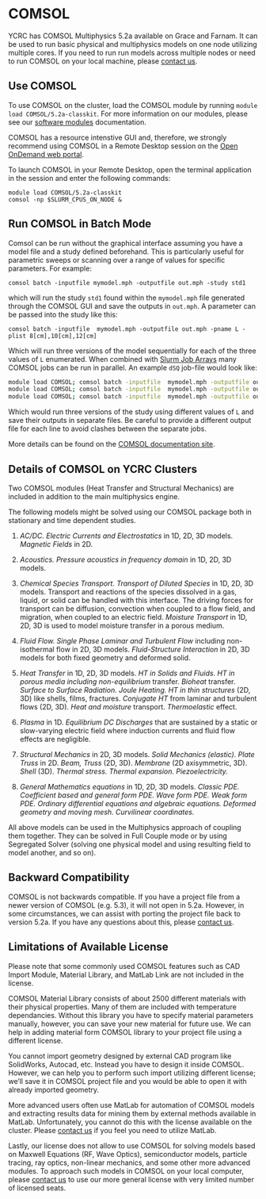 # COMSOL

YCRC has COMSOL Multiphysics 5.2a available on Grace and Farnam. It can be used to run basic physical and multiphysics models on one node utilizing multiple cores. If you need to run run models across multiple nodes or need to run COMSOL on your local machine, please [contact us](/#get-help).

## Use COMSOL

To use COMSOL on the cluster, load the COMSOL module by running `module load COMSOL/5.2a-classkit`. For more information on our modules, please see our [software modules](/clusters-at-yale/applications/modules) documentation. 

COMSOL has a resource intenstive GUI and, therefore, we strongly recommend using COMSOL in a Remote Desktop session on the [Open OnDemand web portal](/clusters-at-yale/access/ood/).

To launch COMSOL in your Remote Desktop, open the terminal application in the session and enter the following commands:

```
module load COMSOL/5.2a-classkit
comsol -np $SLURM_CPUS_ON_NODE &
```

## Run COMSOL in Batch Mode

Comsol can be run without the graphical interface assuming you have a model file and a study defined beforehand. 
This is particularly useful for parametric sweeps or scanning over a range of values for specific parameters.
For example:

```
comsol batch -inputfile mymodel.mph -outputfile out.mph -study std1
```

which will run the study `std1` found within the `mymodel.mph` file generated through the COMSOL GUI and save the outputs in  `out.mph`. 
A parameter can be passed into the study like this:

```
comsol batch -inputfile  mymodel.mph -outputfile out.mph -pname L -plist 8[cm],10[cm],12[cm]
```
Which will run three versions of the model sequentially for each of the three values of `L` enumerated.
When combined with [Slurm Job Arrays](/clusters-at-yale/job-scheduling/dsq/) many COMSOL jobs can be run in parallel.
An example `dSQ` job-file would look like:

```sh
module load COMSOL; comsol batch -inputfile  mymodel.mph -outputfile out_8.mph -pname L -plist 8[cm]
module load COMSOL; comsol batch -inputfile  mymodel.mph -outputfile out_10.mph -pname L -plist 10[cm]
module load COMSOL; comsol batch -inputfile  mymodel.mph -outputfile out_12.mph -pname L -plist 12[cm]

```
Which would run three versions of the study using different values of `L` and save their outputs in separate files.
Be careful to provide a different output file for each line to avoid clashes between the separate jobs.

More details can be found on the [COMSOL documentation site](https://www.comsol.com/support/knowledgebase/1250).


## Details of COMSOL on YCRC Clusters

Two COMSOL modules (Heat Transfer and Structural Mechanics) are included in addition to the main multiphysics engine.

The following models might be solved using our COMSOL package both in stationary and time dependent studies.

1. *AC/DC.* _Electric Currents and Electrostatics_ in 1D, 2D, 3D models. _Magnetic Fields_ in 2D.

1. *Acoustics.* _Pressure acoustics in frequency domain_ in 1D, 2D, 3D models.

1. *Chemical Species Transport.* _Transport of Diluted Species_ in 1D, 2D, 3D models. Transport and reactions of the species dissolved in a gas, liquid, or solid can be handled with this interface. The driving forces for transport can be diffusion, convection when coupled to a flow field, and migration, when coupled to an electric field. _Moisture Transport_ in 1D, 2D, 3D is used to model moisture transfer in a porous medium.

1. *Fluid Flow.* _Single Phase Laminar and Turbulent Flow_ including non-isothermal flow in 2D, 3D models. _Fluid-Structure Interaction_ in 2D, 3D models for both fixed geometry and deformed solid.

1. *Heat Transfer* in 1D, 2D, 3D models. _HT in Solids and Fluids. HT in porous media including non-equilibrium_ transfer. _Bioheat_ transfer. _Surface to Surface Radiation. Joule Heating. HT in thin structures_ (2D, 3D) like shells, films, fractures. _Conjugate HT_ from laminar and turbulent flows (2D, 3D). _Heat and moisture_ transport. _Thermoelastic_ effect.

1. *Plasma* in 1D. _Equilibrium DC Discharges_ that are sustained by a static or slow-varying electric field where induction currents and fluid flow effects are negligible.

1. *Structural Mechanics* in 2D, 3D models. _Solid Mechanics (elastic). Plate Truss_ in 2D. _Beam, Truss_ (2D, 3D). _Membrane_ (2D axisymmetric, 3D). _Shell_ (3D). _Thermal stress. Thermal expansion. Piezoelectricity._

1. *General Mathematics equations* in 1D, 2D, 3D models. _Classic PDE. Coefficient based and general form PDE. Wave form PDE. Weak form PDE. Ordinary differential equations and algebraic equations. Deformed geometry and moving mesh. Curvilinear coordinates._ 

All above models can be used in the Multiphysics approach of coupling them together. They can be solved in Full Couple mode or by using Segregated Solver (solving one physical model and using resulting field to model another, and so on).


## Backward Compatibility

COMSOL is not backwards compatible. If you have a project file from a newer version of COMSOL (e.g. 5.3), it will not open in 5.2a. However, in some circumstances, we can assist with porting the project file back to version 5.2a. If you have any questions about this, please [contact us](/#get-help).

## Limitations of Available License

Please note that some commonly used COMSOL features such as CAD Import Module, Material Library, and MatLab Link are not included in the license. 

COMSOL Material Library consists of about 2500 different materials with their physical properties. Many of them are included with temperature dependancies. Without this library you have to specify material parameters manually, however, you can save your new material for future use.  We can help in adding material form COMSOL library to your project file using a different license.

You cannot import geometry designed by external CAD program like SolidWorks, Autocad, etc. Instead you have to design it inside COMSOL. However, we can help you to perform such import utilizing different license; we’ll save it in COMSOL project file and you would be able to open it with already imported geometry.

More advanced users often use MatLab for automation of COMSOL models and extracting results data for mining them by external methods available in MatLab. Unfortunately, you cannot do this with the license available on the cluster. Please [contact us](/#get-help) if you feel you need to utilize MatLab.

Lastly, our license does not allow to use COMSOL for solving models based on Maxwell Equations (RF, Wave Optics), semiconductor models, particle tracing, ray optics, non-linear mechanics, and some other more advanced modules. To approach such models in COMSOL on your local computer, please [contact us](/#get-help) to use our more general license with very limited number of licensed seats.
